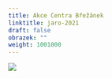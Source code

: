 ```yaml
---
title: Akce Centra Břežánek
linktitle: jaro-2021
draft: false
obrazek: ""
weight: 1001000
---
```

![](/assets/media/akce_baner.jpg)